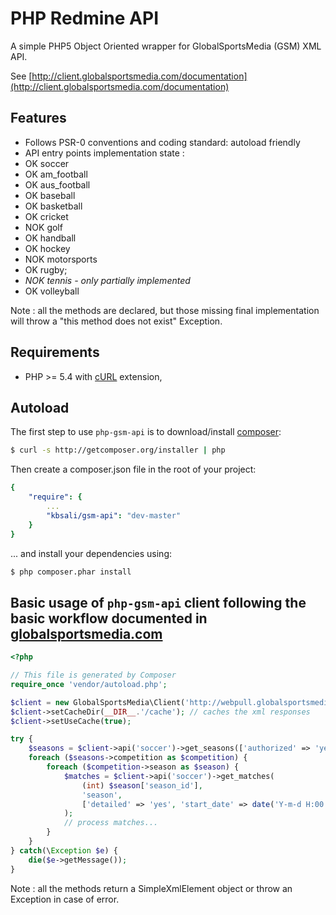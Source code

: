 # PHP Redmine API

A simple PHP5 Object Oriented wrapper for GlobalSportsMedia (GSM) XML API.

See [http://client.globalsportsmedia.com/documentation](http://client.globalsportsmedia.com/documentation)

## Features

* Follows PSR-0 conventions and coding standard: autoload friendly
* API entry points implementation state :
 * OK soccer
 * OK am_football
 * OK aus_football
 * OK baseball
 * OK basketball
 * OK cricket
 * NOK golf
 * OK handball
 * OK hockey
 * NOK motorsports
 * OK rugby;
 * *NOK tennis - only partially implemented*
 * OK volleyball

Note : all the methods are declared, but those missing final implementation will throw a "this method does not exist" Exception.

## Requirements

* PHP >= 5.4 with [cURL](http://php.net/manual/en/book.curl.php) extension,

## Autoload

The first step to use `php-gsm-api` is to download/install [composer](http://getcomposer.org/):

```bash
$ curl -s http://getcomposer.org/installer | php
```

Then create a composer.json file in the root of your project:

```yaml
{
    "require": {
        ...
        "kbsali/gsm-api": "dev-master"
    }
}
```

... and install your dependencies using:
```bash
$ php composer.phar install
```

## Basic usage of `php-gsm-api` client following the basic workflow documented in [globalsportsmedia.com](http://client.globalsportsmedia.com/documentation/soccer)

```php
<?php

// This file is generated by Composer
require_once 'vendor/autoload.php';

$client = new GlobalSportsMedia\Client('http://webpull.globalsportsmedia.com', 'USERNAME', 'PASSWORD');
$client->setCacheDir(__DIR__.'/cache'); // caches the xml responses
$client->setUseCache(true);

try {
    $seasons = $client->api('soccer')->get_seasons(['authorized' => 'yes']);
    foreach ($seasons->competition as $competition) {
        foreach ($competition->season as $season) {
            $matches = $client->api('soccer')->get_matches(
                (int) $season['season_id'],
                'season',
                ['detailed' => 'yes', 'start_date' => date('Y-m-d H:00:00')]
            );
            // process matches...
        }
    }
} catch(\Exception $e) {
    die($e->getMessage());
}
```

Note : all the methods return a SimpleXmlElement object or throw an Exception in case of error.
